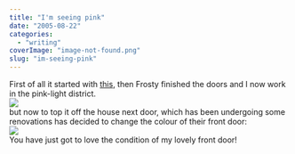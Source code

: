 ```yaml
---
title: "I'm seeing pink"
date: "2005-08-22"
categories: 
  - "writing"
coverImage: "image-not-found.png"
slug: "im-seeing-pink"
---
```


First of all it started with [this](http://www.shibbyonline.co.uk/blog/2005/08/02/who-would-work-in-an-office-like-this/), then Frosty finished the doors and I now work in the pink-light district.  
[![](images/36478374_bb359c6551_m.jpg)](http://www.flickr.com/photos/funkylarma/36478374/ "Oscar Office")  
but now to top it off the house next door, which has been undergoing some renovations has decided to change the colour of their front door:  
[![](images/36478375_fa34959316_m.jpg)](http://www.flickr.com/photos/funkylarma/36478375/ "Ouch")  
You have just got to love the condition of my lovely front door!
